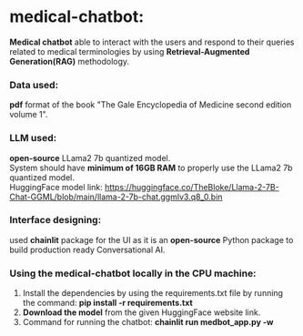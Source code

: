 # medical-chatbot:
**Medical chatbot** able to interact with the users and respond to their queries related to medical terminologies by using **Retrieval-Augmented Generation(RAG)** methodology.

### Data used:
**pdf** format of the book "The Gale Encyclopedia of Medicine second edition volume 1".

### LLM used:
**open-source** LLama2 7b quantized model. <br/>
System should have **minimum of 16GB RAM** to properly use the LLama2 7b quantized model. <br/>
HuggingFace model link: https://huggingface.co/TheBloke/Llama-2-7B-Chat-GGML/blob/main/llama-2-7b-chat.ggmlv3.q8_0.bin

### Interface designing:
used **chainlit** package for the UI as it is an **open-source** Python package to build production ready Conversational AI.

### Using the medical-chatbot locally in the CPU machine:
1) Install the dependencies by using the requirements.txt file by running the command: **pip install -r requirements.txt**
2) **Download the model** from the given HuggingFace website link.
3) Command for running the chatbot: **chainlit run medbot_app.py -w**
